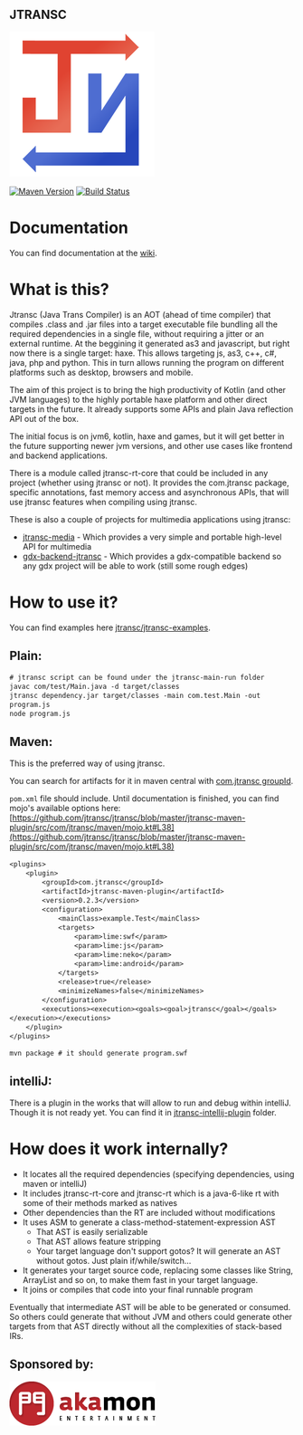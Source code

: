 JTRANSC
-------

![JTransc](extra/logo-256.png)

[![Maven Version](https://img.shields.io/github/tag/jtransc/jtransc.svg?style=flat&label=maven)](http://search.maven.org/#search%7Cga%7C1%7Ca%3A%22jtransc-maven-plugin%22)
 [![Build Status](https://secure.travis-ci.org/jtransc/jtransc.svg)](http://travis-ci.org/#!/jtransc/jtransc)

# Documentation

You can find documentation at the [wiki](https://github.com/jtransc/jtransc/wiki).

# What is this?

Jtransc (Java Trans Compiler) is an AOT (ahead of time compiler) that compiles .class and .jar files
into a target executable file bundling all the required dependencies in a single file, without requiring
a jitter or an external runtime.
At the beggining it generated as3 and javascript, but right now there is a single target: haxe.
This allows targeting js, as3, c++, c#, java, php and python. This in turn allows running the program on different platforms such as desktop, browsers and mobile.

The aim of this project is to bring the high productivity of Kotlin (and other JVM languages)
to the highly portable haxe platform and other direct targets in the future.
It already supports some APIs and plain Java reflection API out of the box.

The initial focus is on jvm6, kotlin, haxe and games, but it will get better in the future supporting newer jvm versions,
and other use cases like frontend and backend applications.

There is a module called jtransc-rt-core that could be included in any project (whether using jtransc or not).
It provides the com.jtransc package, specific annotations, fast memory access and asynchronous APIs,
that will use jtransc features when compiling using jtransc.

These is also a couple of projects for multimedia applications using jtransc:
* [jtransc-media](https://github.com/jtransc/jtransc-media) - Which provides a very simple and portable high-level API for multimedia
* [gdx-backend-jtransc](https://github.com/jtransc/gdx-backend-jtransc) - Which provides a gdx-compatible backend so any gdx project will be able to work (still some rough edges)

# How to use it?

You can find examples here [jtransc/jtransc-examples](https://github.com/jtransc/jtransc-examples).

## Plain:
```
# jtransc script can be found under the jtransc-main-run folder
javac com/test/Main.java -d target/classes
jtransc dependency.jar target/classes -main com.test.Main -out program.js
node program.js
```

## Maven:

This is the preferred way of using jtransc.

You can search for artifacts for it in maven central with [com.jtransc groupId](http://search.maven.org/#search%7Cga%7C1%7Cg%3Acom.jtransc).

`pom.xml` file should include.
Until documentation is finished, you can find mojo's available options here:
[https://github.com/jtransc/jtransc/blob/master/jtransc-maven-plugin/src/com/jtransc/maven/mojo.kt#L38](https://github.com/jtransc/jtransc/blob/master/jtransc-maven-plugin/src/com/jtransc/maven/mojo.kt#L38)

```
<plugins>
    <plugin>
        <groupId>com.jtransc</groupId>
        <artifactId>jtransc-maven-plugin</artifactId>
        <version>0.2.3</version>
        <configuration>
			<mainClass>example.Test</mainClass>
			<targets>
				<param>lime:swf</param>
				<param>lime:js</param>
				<param>lime:neko</param>
				<param>lime:android</param>
			</targets>
			<release>true</release>
			<minimizeNames>false</minimizeNames>
        </configuration>
        <executions><execution><goals><goal>jtransc</goal></goals></execution></executions>
    </plugin>
</plugins>

```

```
mvn package # it should generate program.swf
```

## intelliJ:

There is a plugin in the works that will allow to run and debug within intelliJ. Though it is not ready yet.
You can find it in [jtransc-intellij-plugin](https://github.com/jtransc/jtransc/tree/master/jtransc-intellij-plugin) folder.

# How does it work internally?

* It locates all the required dependencies (specifying dependencies, using maven or intelliJ)
* It includes jtransc-rt-core and jtransc-rt which is a java-6-like rt with some of their methods marked as natives
* Other dependencies than the RT are included without modifications
* It uses ASM to generate a class-method-statement-expression AST
    * That AST is easily serializable
    * That AST allows feature stripping
    * Your target language don't support gotos? It will generate an AST without gotos. Just plain if/while/switch...
* It generates your target source code, replacing some classes like String, ArrayList and so on, to make them fast in your target language.
* It joins or compiles that code into your final runnable program

Eventually that intermediate AST will be able to be generated or consumed.
So others could generate that without JVM and others could generate other targets from that AST directly without all the complexities of stack-based IRs.

## Sponsored by:

![Akamon Entertainment](extra/akamon.png)
